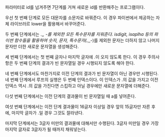파라미터로 id를 넘겨주면 7단계를 거쳐 새로운 id를 반환해주는 프로그램이다.

우선 첫 번째 단계로 모든 대문자를 소문자로 바꿔준다. 이 경우 파이썬에서 제공하는 자체 라이브러르 lower을 활용해서 바꾸어준다.

두 번째 단계에서는 .,_, -를 제외한 모든 특수문자를 지워준다.
isdigit, isaplha 등의 파이썬 함수들을 활용하여 숫자, 문자, 특수문자(.,_,-)를 제외한 문자는 더하지 않고 나머지 문자만 더한 새로운 문자열을 생성해준다.

세 번째 단계에서는 첫 번째 글자나 마지막 글자에 .이 오지 않도록 한다. 이 경우 주의사항은 두 번째 단계의 결과가 빈 문자열일 경우 시행되지 않도록 해야 한다.

네 번째 단계에서도 마찬가지로 이전 단계의 결과가 빈 문자열이 아닌 경우만 시행된다. 네 번째 단계에서 루프의 실행은 두 번째 인덱스이다. 이 인덱스가 .의 값을 가지고 이전 인덱스 역시 .의 값을 가진다면 스킵하고 아닐 경우에만 새로운 문자열에 더해준다.

다섯 번째 단계에서는 이전 단계의 결과물이 빈 문자열일 때 a를 넣어준다.

여섯 번째 단계에서는 이전 단계 결과물이 16글자 이상일 경우 앞의 15글자만 자른 후에, 마지막 글자가 .일 경우 그것도 잘라낸다.

마지막 단계에서는 3글자 미만의 결과물에 대해서만 수행된다. 3글자 미만일 경우 가장 마지막 글자로 3글자가 될 때까지 채워넣는다.